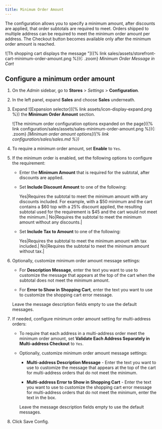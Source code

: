 ```yaml
---
title: Minimum Order Amount
---
```


The configuration allows you to specify a minimum amount, after discounts are applied, that order subtotals are required to meet. Orders shipped to multiple address can be required to meet the minimum order amount per address. The Checkout button becomes available only after the minimum order amount is reached.

![Th shopping cart displays the message "]({% link sales/assets/storefront-cart-minimum-order-amount.png %}){: .zoom}
_Minimum Order Message in Cart_

## Configure a minimum order amount

1. On the _Admin_ sidebar, go to **Stores** > _Settings_ > **Configuration**.

1. In the left panel, expand **Sales** and choose **Sales** underneath.

1. Expand ![Expansion selector]({% link assets/icon-display-expand.png %}) the **Minimum Order Amount** section.

   ![The minimum order configuration options expanded on the page]({% link configuration/sales/assets/sales-minimum-order-amount.png %}){: .zoom}
   _[Minimum order amount options]({% link configuration/sales/sales.md %})_

1. To require a minimum order amount, set **Enable** to `Yes`.

1. If the minimum order is enabled, set the following options to configure the requirement:

   - Enter the **Minimum Amount** that is required for the subtotal, after discounts are applied.

   - Set **Include Discount Amount** to one of the following:

      Yes|Requires the subtotal to meet the minimum amount with any discounts included. For example, with a $50 minimum and the cart contains a $60 top with a 25% discount applied, the resulting subtotal used for the requirement is $45 and the cart would not meet the minimum.|
      No|Requires the subtotal to meet the minimum amount without any discounts.|

   - Set **Include Tax to Amount** to one of the following:

      Yes|Requires the subtotal to meet the minimum amount with tax included.|
      No|Requires the subtotal to meet the minimum amount without tax.|

1. Optionally, customize minimum order amount message settings:

   - For **Description Message**, enter the text you want to use to customize the message that appears at the top of the cart when the subtotal does not meet the minimum amount.

   - For **Error to Show in Shopping Cart**, enter the text you want to use to customize the shopping cart error message.

   Leave the message description fields empty to use the default messages.

1. If needed, configure minimum order amount setting for multi-address orders:

   - To require that each address in a multi-address order meet the minimum order amount, set **Validate Each Address Separately in Multi-address Checkout** to `Yes`.

   - Optionally, customize minimum order amount message settings:

      - **Multi-address Description Message** - Enter the text you want to use to customize the message that appears at the top of the cart for multi-address orders that do not meet the minimum.

      - **Multi-address Error to Show in Shopping Cart** - Enter the text you want to use to customize the shopping cart error message for multi-address orders that do not meet the minimum, enter the text in the  box.

      Leave the message description fields empty to use the default messages.

1. Click <span class="btn">Save Config</span>.
